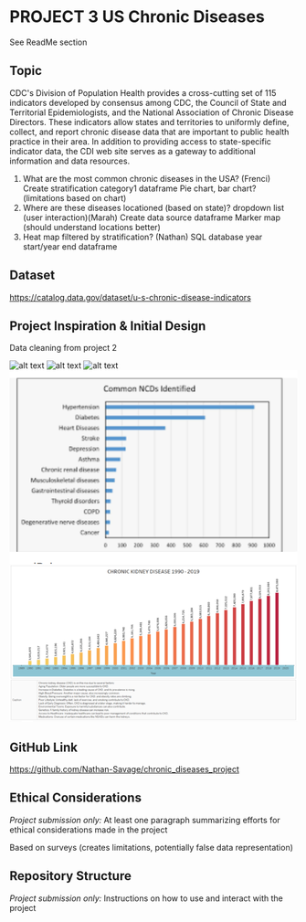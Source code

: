 # PROJECT 3 US Chronic Diseases
See ReadMe section

## Topic
CDC's Division of Population Health provides a cross-cutting set of 115 indicators developed by consensus among CDC, the Council of State and Territorial Epidemiologists, and the National Association of Chronic Disease Directors. These indicators allow states and territories to uniformly define, collect, and report chronic disease data that are important to public health practice in their area. In addition to providing access to state-specific indicator data, the CDI web site serves as a gateway to additional information and data resources.

1. What are the most common chronic diseases in the USA? (Frenci)
    Create stratification category1 dataframe
    Pie chart, bar chart? (limitations based on chart)
2. Where are these diseases locationed (based on state)? dropdown list (user interaction)(Marah)
    Create data source dataframe
    Marker map (should understand locations better)
3. Heat map filtered by stratification? (Nathan)
    SQL database
    year start/year end dataframe 


## Dataset

https://catalog.data.gov/dataset/u-s-chronic-disease-indicators


## Project Inspiration & Initial Design

Data cleaning from project 2

![alt text](<Screenshot 2024-12-18 at 9.50.29 PM.png>)
![alt text](<Screenshot 2024-12-18 at 9.50.44 PM.png>)
![alt text](<images/Screenshot 2024-12-19 at 7.22.15 PM.png>)
![alt text](images/image.png)
![alt text](images/chronic_kidney_disease_1990_-_2019_720.png)



## GitHub Link
https://github.com/Nathan-Savage/chronic_diseases_project

## Ethical Considerations
*Project submission only:* At least one paragraph summarizing efforts for ethical considerations made in the project

Based on surveys (creates limitations, potentially false data representation)

## Repository Structure
*Project submission only:* Instructions on how to use and interact with the project

